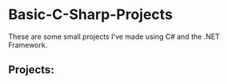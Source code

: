 # Basic-C-Sharp-Projects
 These are some small projects I've made using C# and the .NET Framework.
 
 ## Projects:
 
 
